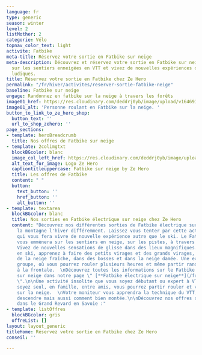 ```yaml
---
language: fr
type: generic
season: winter
level: 2
listMother: 2
categorie: Vélo
topnav_color_text: light
activite: Fatbike
meta-title: Réservez votre sortie en Fatbike sur neige
meta-description: Découvrez et réservez votre sortie en Fatbike sur neige. Partez
  sur les sentiers enneigées en VTT et vivez de nouvelles expériences dans des sorties
  ludiques.
title: Réservez votre sortie en Fatbike chez Ze Hero
permalink: "/fr/hiver/activites/reserver-sortie-fatbike-neige"
baseline: Fatbike sur neige
engage: Randonnez en fatbike sur la neige à travers les forêts
image01_href: https://res.cloudinary.com/deddrj0yb/image/upload/v1646914885/website/winter/himiway-bikes-YKlNW7ggdjU-unsplash.jpg
image01_alt: 'Personne roulant en Fatbike sur la neige. '
button_to_link_to_ze_hero_shop:
  button_text: ''
  url_to_shop_zehero: ''
page_sections:
- template: heroBreadcrumb
  title: Nos offres de Fatbike sur neige
- template: 2colimgtxt
  blockBGcolor: blanc
  image_col_left_href: https://res.cloudinary.com/deddrj0yb/image/upload/v1640094644/website/logo/Sur%20fond%20clair/logo-ze-hero-horizontal_4_a3dhvk.png
  alt_text_for_image: Logo Ze Hero
  captiontitleuppercase: Fatbike sur neige by Ze Hero
  title: Les offres de Fatbike
  content: " "
  button:
    text_button: ''
    href_button: ''
    alt_button: ''
- template: textarea
  blockBGcolor: blanc
  title: Nos sorties en Fatbike électrique sur neige chez Ze Hero
  content: "Découvrez nos différentes sorties de Fatbike électrique sur neige et explorez
    la montagne l'hiver différemment. Laissez vous tenter par cette activité originale
    qui vous fera vivre de nouvelle expérience autre que le ski. Le Fatbike électrique
    vous emmènera sur les sentiers en neige, sur les pistes, à travers les sapins.
    Vivez de nouvelles sensations de glisse dans des lieux magnifiques. Tout comme
    en ski, apprenez à faire des petits virages et des grands virages, à rouler dans
    de la neige fraîche, dans des bosses et dans la neige damée. Une expérience en
    groupe, où vous pourrez rouler plusieurs heures et même partir randonner la nuit
    à la frontale.  \nDécouvrez toutes les informations sur le Fatbike électrique
    sur neige dans notre page \" [**Fatbike électrique sur neige**](/fr/hiver/activites/fatbike-electrique-hiver)
    \".\n\nUne activité insolite que vous soyez débutant ou expert à VTT, que vous
    soyez seul, en famille, entre amis, vous pourrez partir rouler et vous s'amuser
    sur la neige.  \nVotre moniteur vous apprendra la technique du VTT, comment bien
    descendre mais aussi comment bien montée.\n\nDécouvrez nos offres de Fatbike électrique
    dans le Grand Revard en Savoie :"
- template: listOffres
  blockBGcolor: gris
  offreList: []
layout: layout_generic
titleHome: Réservez votre sortie en Fatbike chez Ze Hero
conseil: ''

---
```

